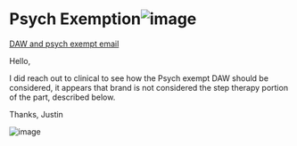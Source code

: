 # Psych Exemption![image](https://user-images.githubusercontent.com/122046056/227430621-0af90a9c-c5fe-477d-9574-a5d39c0e6d8b.png)

[DAW and psych exempt email](https://mygainwell-my.sharepoint.com/:u:/r/personal/christopher_nguyen_gainwelltechnologies_com/Documents/Evergreen/Emails/FW_%20DAW%201%20and%20psych%20exempt.msg?csf=1&web=1&e=03y2hg)

Hello,

I did reach out to clinical to see how the Psych exempt DAW should be considered, it appears that brand is not considered the step therapy portion of the part, described below.

Thanks,
Justin

![image](https://user-images.githubusercontent.com/122046056/227430797-fe2767ca-7692-4908-93b5-482e5d930a1a.png)

